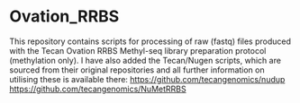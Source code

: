 # Ovation_RRBS
This repository contains scripts for processing of raw (fastq) files produced with the Tecan Ovation RRBS Methyl-seq library preparation protocol (methylation only).
I have also added the Tecan/Nugen scripts, which are sourced from their original repositories and all further information on utilising these is available there:
https://github.com/tecangenomics/nudup 
https://github.com/tecangenomics/NuMetRRBS
